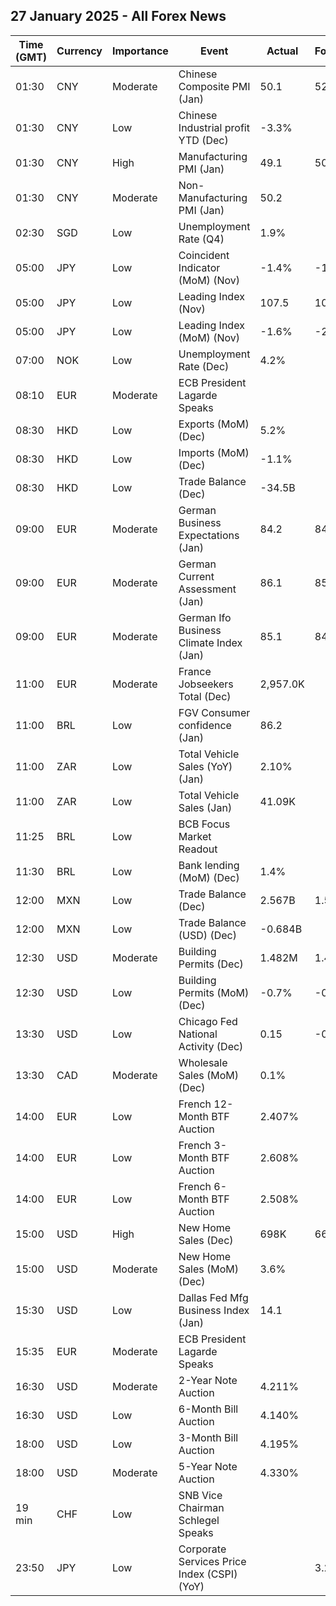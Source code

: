 ## 27 January 2025 - All Forex News

| Time (GMT) | Currency | Importance | Event | Actual | Forecast | Previous |
|------|----------|------------|-------|--------|----------|----------|
| 01:30 | CNY | Moderate | Chinese Composite PMI (Jan) | 50.1 | 52.1 | 52.2 |
| 01:30 | CNY | Low | Chinese Industrial profit YTD (Dec) | -3.3% |  | -4.7% |
| 01:30 | CNY | High | Manufacturing PMI (Jan) | 49.1 | 50.1 | 50.1 |
| 01:30 | CNY | Moderate | Non-Manufacturing PMI (Jan) | 50.2 |  | 52.2 |
| 02:30 | SGD | Low | Unemployment Rate (Q4) | 1.9% |  | 1.9% |
| 05:00 | JPY | Low | Coincident Indicator (MoM) (Nov) | -1.4% | -1.5% | 2.8% |
| 05:00 | JPY | Low | Leading Index (Nov) | 107.5 | 107.0 | 109.1 |
| 05:00 | JPY | Low | Leading Index (MoM) (Nov) | -1.6% | -2.1% | 0.2% |
| 07:00 | NOK | Low | Unemployment Rate (Dec) | 4.2% |  | 3.7% |
| 08:10 | EUR | Moderate | ECB President Lagarde Speaks |  |  |  |
| 08:30 | HKD | Low | Exports (MoM) (Dec) | 5.2% |  | 2.1% |
| 08:30 | HKD | Low | Imports (MoM) (Dec) | -1.1% |  | 5.7% |
| 08:30 | HKD | Low | Trade Balance (Dec) | -34.5B |  | -43.4B |
| 09:00 | EUR | Moderate | German Business Expectations (Jan) | 84.2 | 84.2 | 84.4 |
| 09:00 | EUR | Moderate | German Current Assessment (Jan) | 86.1 | 85.4 | 85.1 |
| 09:00 | EUR | Moderate | German Ifo Business Climate Index (Jan) | 85.1 | 84.9 | 84.7 |
| 11:00 | EUR | Moderate | France Jobseekers Total (Dec) | 2,957.0K |  | 2,935.0K |
| 11:00 | BRL | Low | FGV Consumer confidence (Jan) | 86.2 |  | 91.3 |
| 11:00 | ZAR | Low | Total Vehicle Sales (YoY) (Jan) | 2.10% |  | 2.10% |
| 11:00 | ZAR | Low | Total Vehicle Sales (Jan) | 41.09K |  | 41.09K |
| 11:25 | BRL | Low | BCB Focus Market Readout |  |  |  |
| 11:30 | BRL | Low | Bank lending (MoM) (Dec) | 1.4% |  | 1.0% |
| 12:00 | MXN | Low | Trade Balance (Dec) | 2.567B | 1.500B | -0.133B |
| 12:00 | MXN | Low | Trade Balance (USD) (Dec) | -0.684B |  | -0.690B |
| 12:30 | USD | Moderate | Building Permits (Dec) | 1.482M | 1.483M | 1.493M |
| 12:30 | USD | Low | Building Permits (MoM) (Dec) | -0.7% | -0.7% | 5.2% |
| 13:30 | USD | Low | Chicago Fed National Activity (Dec) | 0.15 | -0.06 | -0.01 |
| 13:30 | CAD | Moderate | Wholesale Sales (MoM) (Dec) | 0.1% |  | -0.2% |
| 14:00 | EUR | Low | French 12-Month BTF Auction | 2.407% |  | 2.408% |
| 14:00 | EUR | Low | French 3-Month BTF Auction | 2.608% |  | 2.633% |
| 14:00 | EUR | Low | French 6-Month BTF Auction | 2.508% |  | 2.532% |
| 15:00 | USD | High | New Home Sales (Dec) | 698K | 669K | 674K |
| 15:00 | USD | Moderate | New Home Sales (MoM) (Dec) | 3.6% |  | 9.6% |
| 15:30 | USD | Low | Dallas Fed Mfg Business Index (Jan) | 14.1 |  | 4.5 |
| 15:35 | EUR | Moderate | ECB President Lagarde Speaks |  |  |  |
| 16:30 | USD | Moderate | 2-Year Note Auction | 4.211% |  | 4.335% |
| 16:30 | USD | Low | 6-Month Bill Auction | 4.140% |  | 4.165% |
| 18:00 | USD | Low | 3-Month Bill Auction | 4.195% |  | 4.215% |
| 18:00 | USD | Moderate | 5-Year Note Auction | 4.330% |  | 4.478% |
| 19 min | CHF | Low | SNB Vice Chairman Schlegel Speaks |  |  |  |
| 23:50 | JPY | Low | Corporate Services Price Index (CSPI) (YoY) |  | 3.2% | 3.0% |
